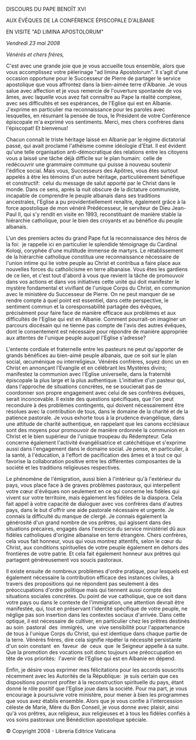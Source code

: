 DISCOURS DU PAPE BENOÎT XVI

AUX ÉVÊQUES DE LA CONFÉRENCE ÉPISCOPALE D'ALBANIE

EN VISITE "AD LIMINA APOSTOLORUM"

*Vendredi 23 mai 2008*

*Vénérés et chers frères,*

C'est avec une grande joie que je vous accueille tous ensemble, alors que vous accomplissez votre pèlerinage "ad limina Apostolorum". Il s'agit d'une occasion opportune pour le Successeur de Pierre de partager le service apostolique que vous affrontez dans la bien-aimée terre d'Albanie. Je vous salue avec affection et je vous remercie de l'ouverture spontanée de vos âmes, avec laquelle vous avez fait connaître au Pape la réalité complexe, avec ses difficultés et ses espérances, de l'Eglise qui est en Albanie. J'exprime en particulier ma reconnaissance pour les paroles avec lesquelles, en résumant la pensée de tous, le Président de votre Conférence épiscopale m'a exprimé vos sentiments. Merci, mes chers confrères dans l'épiscopat! Et bienvenus!

Chacun connaît le triste héritage laissé en Albanie par le régime dictatorial passé, qui avait proclamé l'athéisme comme idéologie d'Etat. Il est évident qu'une telle organisation anti-démocratique des relations entre les citoyens vous a laissé une tâche déjà difficile sur le plan humain:  celle de redécouvrir une grammaire commune qui puisse à nouveau soutenir l'édifice social. Mais vous, Successeurs des Apôtres, vous êtes surtout appelés à être les témoins d'un autre héritage, particulièrement bénéfique et constructif:  celui du message de salut apporté par le Christ dans le monde. Dans ce sens, après la nuit obscure de la dictature communiste, incapable de comprendre le peuple albanais dans ses traditions ancestrales, l'Eglise a pu providentiellement renaître, également grâce à la force apostolique de mon vénéré Prédécesseur, le serviteur de Dieu Jean-Paul II, qui s'y rendit en visite en 1993, reconstituant de manière stable la hiérarchie catholique, pour le bien des croyants et au bénéfice du peuple albanais.

L'un des premiers actes du grand Pape fut la reconnaissance des héros de la foi:  je rappelle ici en particulier le splendide témoignage du Cardinal Koloqi, coryphée d'une multitude immense de martyrs. Le rétablissement de la hiérarchie catholique constitua une reconnaissance nécessaire de l'union intime qui lie votre peuple au Christ et contribua a faire place aux nouvelles forces du catholicisme en terre albanaise. Vous êtes les gardiens de ce lien, et c'est tout d'abord à vous que revient la tâche de promouvoir dans vos actions et dans vos initiatives cette unité qui doit manifester le mystère fondamental et vivifiant de l'unique Corps du Christ, en communion avec le ministère du Successeur de Pierre. On ne peut manquer de se rendre compte à quel point est essentiel, dans cette perspective, le sentiment commun et la coresponsabilité partagée des évêques, précisément pour faire face de manière efficace aux problèmes et aux difficultés de l'Eglise qui est en Albanie. Comment pourrait-on imaginer un parcours diocésain qui ne tienne pas compte de l'avis des autres évêques, dont le consentement est nécessaire pour répondre de manière appropriée aux attentes de l'unique peuple auquel l'Eglise s'adresse?

L'entente cordiale et fraternelle entre les pasteurs ne peut qu'apporter de grands bénéfices au bien-aimé peuple albanais, que ce soit sur le plan social, œcuménique ou interreligieux. Vénérés confrères, soyez donc un en Christ en annonçant l'Evangile et en célébrant les Mystères divins; manifestez la communion avec l'Eglise universelle, dans la fraternité épiscopale la plus large et la plus authentique. L'initiative d'un pasteur qui, dans l'approche de situations concrètes, ne se soucierait pas de coordonner son propre engagement avec celui de ses confrères évêques, serait inconcevable. Il existe des questions spécifiques, que l'on peut reconduire à des problèmes contingents, qui doivent nécessairement être résolues avec la contribution de tous, dans le domaine de la charité et de la patience pastorale. Je vous exhorte tous à la prudence évangélique, dans une attitude de charité authentique, en rappelant que les canons ecclésiaux sont des moyens pour promouvoir de manière ordonnée la communion en Christ et le bien supérieur de l'unique troupeau du Rédempteur. Cela concerne également l'activité évangélisatrice et catéchétique et s'exprime aussi dans l'engagement dans le domaine social. Je pense, en particulier, à la santé, à l'éducation, à l'effort de pacification des âmes et à tout ce qui favorise la collaboration positive entre les différentes composantes de la société et les traditions religieuses respectives.

Le phénomène de l'émigration, aussi bien à l'intérieur qu'à l'extérieur du pays, vous place face à de graves problèmes pastoraux, qui interpellent votre cœur d'évêques non seulement en ce qui concerne les fidèles qui vivent sur votre territoire, mais également les fidèles de la diaspora. Cela fait appel à votre capacité de dialoguer avec vos confrères dans d'autres pays, dans le but d'offrir une aide pastorale nécessaire et urgente. Je connais la difficulté du manque de clergé. Je connais également la générosité d'un grand nombre de vos prêtres, qui agissent dans des situations précaires, engagés dans l'exercice du service ministériel dû aux fidèles catholiques d'origine albanaise en terre étrangère. Chers confrères, cela vous fait honneur, vous qui vous montrez attentifs, selon le cœur du Christ, aux conditions spirituelles de votre peuple également en dehors des frontières de votre patrie. Et cela fait également honneur aux prêtres qui partagent généreusement vos soucis pastoraux.

Il existe ensuite de nombreux problèmes d'ordre pratique, pour lesquels est également nécessaire la contribution efficace des instances civiles, à travers des propositions qui ne répondent pas seulement à des préoccupations d'ordre politique mais qui tiennent aussi compte des situations sociales concrètes. Du point de vue catholique, que ce soit dans votre pays ou dans le contexte de l'immigration, une attention devrait être manifestée, qui, tout en préservant l'identité spécifique de votre peuple, ne néglige pas son insertion dans les contextes sociaux d'arrivée. Dans cette optique, il est nécessaire de cultiver, en particulier chez les prêtres destinés au soin  pastoral  des  immigrés,  une  vive sensibilité pour l'appartenance de tous à l'unique Corps du Christ, qui est identique dans chaque partie de la terre. Vénérés frères, dire cela signifie répéter la nécessité persistante d'un soin constant  en  faveur  de  ceux  que  le Seigneur appelle à sa suite. Que la promotion des vocations soit donc toujours une préoccupation en tête de vos priorités:  l'avenir de l'Eglise qui est en Albanie en dépend.

Enfin, je désire vous exprimer mes félicitations pour les accords souscrits récemment avec les Autorités de la République:  je suis certain que ces dispositions pourront profiter à la reconstruction spirituelle du pays, étant donné le rôle positif que l'Eglise joue dans la société. Pour ma part, je vous encourage à poursuivre votre ministère, pour mener à bien les programmes que vous avez établis ensemble. Alors que je vous confie à l'intercession céleste de Marie, Mère du Bon Conseil, je vous donne avec plaisir, ainsi qu'à vos prêtres, aux religieux, aux religieuses et à tous les fidèles confiés à vos soins pastoraux une Bénédiction apostolique spéciale.

© Copyright 2008 - Libreria Editrice Vaticana